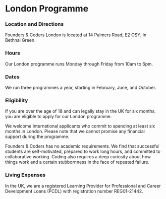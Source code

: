 # London Programme

### Location and Directions
Founders & Coders London is located at 14 Palmers Road, E2 OSY, in Bethnal Green.

### Hours
Our London programme runs Monday through Friday from 10am to 6pm.

### Dates
We run three programmes a year, starting in February, June, and October.

### Eligibility
If you are over the age of 18 and can legally stay in the UK for six months, you are eligible to apply for our London programme.

We welcome international applicants who commit to spending at least six months in London. Please note that we cannot promise any financial support during the programme.

Founders & Coders has no academic requirements. We find that successful students are self-motivated, prepared to work long hours, and committed to collaborative working. Coding also requires a deep curiosity about how things work and a certain stubbornness in the face of repeated failure.

### Living Expenses
In the UK, we are a registered Learning Provider for Professional and Career Development Loans (PCDL) with registration number REG01-21442.
